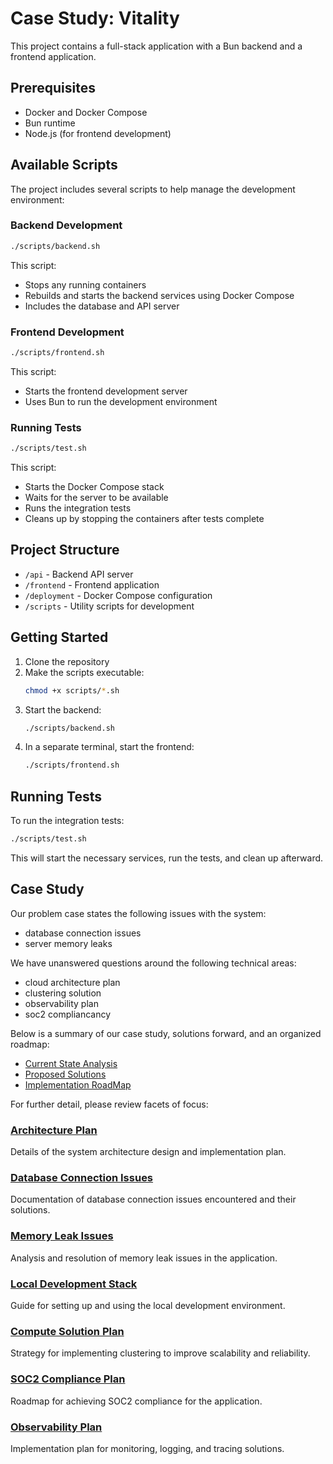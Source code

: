 # Case Study: Vitality

This project contains a full-stack application with a Bun backend and a frontend application.

## Prerequisites

- Docker and Docker Compose
- Bun runtime
- Node.js (for frontend development)

## Available Scripts

The project includes several scripts to help manage the development environment:

### Backend Development

```bash
./scripts/backend.sh
```
This script:
- Stops any running containers
- Rebuilds and starts the backend services using Docker Compose
- Includes the database and API server

### Frontend Development

```bash
./scripts/frontend.sh
```
This script:
- Starts the frontend development server
- Uses Bun to run the development environment

### Running Tests

```bash
./scripts/test.sh
```
This script:
- Starts the Docker Compose stack
- Waits for the server to be available
- Runs the integration tests
- Cleans up by stopping the containers after tests complete

## Project Structure

- `/api` - Backend API server
- `/frontend` - Frontend application
- `/deployment` - Docker Compose configuration
- `/scripts` - Utility scripts for development

## Getting Started

1. Clone the repository
2. Make the scripts executable:
   ```bash
   chmod +x scripts/*.sh
   ```
3. Start the backend:
   ```bash
   ./scripts/backend.sh
   ```
4. In a separate terminal, start the frontend:
   ```bash
   ./scripts/frontend.sh
   ```

## Running Tests

To run the integration tests:
```bash
./scripts/test.sh
```

This will start the necessary services, run the tests, and clean up afterward.

## Case Study

Our problem case states the following issues with the system:
- database connection issues
- server memory leaks

We have unanswered questions around the following technical areas:
- cloud architecture plan
- clustering solution
- observability plan
- soc2 compliancancy

Below is a summary of our case study, solutions forward, and an organized roadmap:

- [Current State Analysis](./current-state-analysis.md)
- [Proposed Solutions](./proposed-solutions.md)
- [Implementation RoadMap](./implementation-roadmap.md)

For further detail, please review facets of focus:

### [Architecture Plan](./arch-plan.md)
Details of the system architecture design and implementation plan.

### [Database Connection Issues](./db-connection-issues.md)
Documentation of database connection issues encountered and their solutions.

### [Memory Leak Issues](./memory-leak-issues.md)
Analysis and resolution of memory leak issues in the application.

### [Local Development Stack](./local-dev-stack.md)
Guide for setting up and using the local development environment.

### [Compute Solution Plan](./compute-solution-plan.md)
Strategy for implementing clustering to improve scalability and reliability.

### [SOC2 Compliance Plan](./soc2-compliance-plan.md)
Roadmap for achieving SOC2 compliance for the application.

### [Observability Plan](./observability-plan.md)
Implementation plan for monitoring, logging, and tracing solutions.